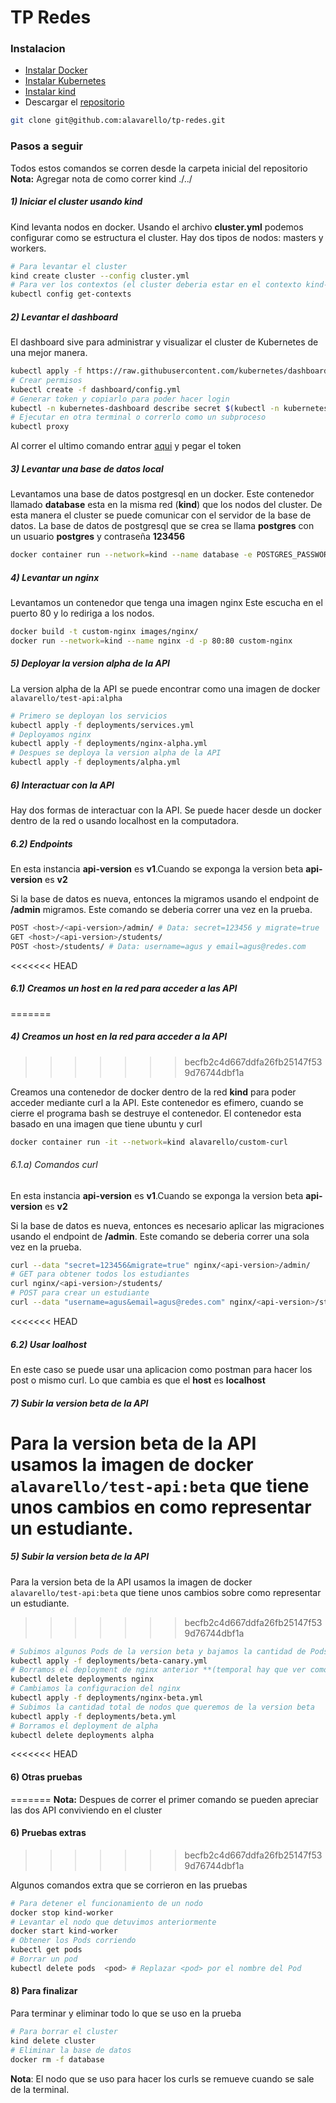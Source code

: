 # TP Redes

### Instalacion
- [Instalar Docker](https://docs.docker.com/engine/install/)
- [Instalar Kubernetes](https://kubernetes.io/docs/tasks/tools/install-kubectl/)
- [Instalar kind](https://kind.sigs.k8s.io/docs/user/quick-start/#installation)
- Descargar el [repositorio](https://github.com/alavarello/tp-redes)
```sh
git clone git@github.com:alavarello/tp-redes.git
```
### Pasos a seguir

Todos estos comandos se corren desde la carpeta inicial del repositorio
**Nota:** Agregar nota de como correr kind ./../
##### 1) Iniciar el cluster usando kind

Kind levanta nodos en docker. Usando el archivo **cluster.yml** podemos configurar como se estructura el cluster. Hay dos tipos de nodos: masters y workers.

```sh
# Para levantar el cluster
kind create cluster --config cluster.yml
# Para ver los contextos (el cluster deberia estar en el contexto kind-kind)
kubectl config get-contexts
```
 ##### 2) Levantar el dashboard
El dashboard sive para administrar y visualizar el cluster de Kubernetes de una mejor manera.
```sh
kubectl apply -f https://raw.githubusercontent.com/kubernetes/dashboard/v2.0.1/aio/deploy/recommended.yaml
# Crear permisos
kubectl create -f dashboard/config.yml
# Generar token y copiarlo para poder hacer login
kubectl -n kubernetes-dashboard describe secret $(kubectl -n kubernetes-dashboard get secret | grep admin-user | awk '{print $1}')
# Ejecutar en otra terminal o correrlo como un subproceso
kubectl proxy
```

Al correr el ultimo comando entrar [aqui](http://localhost:8001/api/v1/namespaces/kubernetes-dashboard/services/https:kubernetes-dashboard:/proxy/#/login) y pegar el token

 ##### 3) Levantar una base de datos local

Levantamos una base de datos postgresql en un docker. Este contenedor llamado **database** esta en la misma red (**kind**) que los nodos del cluster. De esta manera el cluster se puede comunicar con el servidor de la base de datos. La base de datos de postgresql que se crea se llama **postgres** con un usuario **postgres** y contraseña **123456**

```sh
docker container run --network=kind --name database -e POSTGRES_PASSWORD=123456 -d postgres
```

 ##### 4) Levantar un nginx

Levantamos un contenedor que tenga una imagen nginx
Este  escucha en el puerto 80 y lo rediriga a los nodos.

```sh
docker build -t custom-nginx images/nginx/
docker run --network=kind --name nginx -d -p 80:80 custom-nginx
```

 ##### 5) Deployar la version alpha de la API

La version alpha de la API se puede encontrar como una imagen de docker `alavarello/test-api:alpha`

```sh
# Primero se deployan los servicios
kubectl apply -f deployments/services.yml
# Deployamos nginx
kubectl apply -f deployments/nginx-alpha.yml
# Despues se deploya la version alpha de la API
kubectl apply -f deployments/alpha.yml
```

 ##### 6) Interactuar con la API
 Hay dos formas de interactuar con la API. Se puede hacer desde un docker dentro de la red o usando localhost en la computadora.

 ##### 6.2) Endpoints

 En esta instancia **api-version** es **v1**.Cuando se exponga la version beta **api-version** es **v2**

Si la base de datos es nueva, entonces la migramos usando el endpoint de **/admin** migramos. Este comando se deberia correr una vez en la prueba.

 ```sh
POST <host>/<api-version>/admin/ # Data: secret=123456 y migrate=true
GET <host>/<api-version>/students/
POST <host>/students/ # Data: username=agus y email=agus@redes.com
```

<<<<<<< HEAD
 ##### 6.1) Creamos un host en la red para acceder a las API
=======
 ##### 4) Creamos un host en la red para acceder a la API
>>>>>>> becfb2c4d667ddfa26fb25147f539d76744dbf1a

Creamos una contenedor de docker dentro de la red **kind** para poder acceder mediante curl a la API. Este contenedor es efimero, cuando se cierre el programa bash se destruye el contenedor. El contenedor esta basado en una imagen que tiene ubuntu y curl

 ```sh
docker container run -it --network=kind alavarello/custom-curl
```
 ###### 6.1.a) Comandos curl

En esta instancia **api-version** es **v1**.Cuando se exponga la version beta **api-version** es **v2**

Si la base de datos es nueva, entonces es necesario aplicar las migraciones usando el endpoint de **/admin**. Este comando se deberia correr una sola vez en la prueba.

 ```sh
curl --data "secret=123456&migrate=true" nginx/<api-version>/admin/
# GET para obtener todos los estudiantes
curl nginx/<api-version>/students/
# POST para crear un estudiante
curl --data "username=agus&email=agus@redes.com" nginx/<api-version>/students/
```

<<<<<<< HEAD
 ##### 6.2) Usar loalhost

 En este caso se puede usar una aplicacion como postman para hacer los post o mismo curl. Lo que cambia es que el **host** es **localhost**

 ##### 7) Subir la version beta de la API
Para la version beta de la API usamos la imagen de docker `alavarello/test-api:beta` que tiene unos cambios en como representar un estudiante.
=======
 ##### 5) Subir la version beta de la API
Para la version beta de la API usamos la imagen de docker `alavarello/test-api:beta` que tiene unos cambios sobre como representar un estudiante.
>>>>>>> becfb2c4d667ddfa26fb25147f539d76744dbf1a

```sh
# Subimos algunos Pods de la version beta y bajamos la cantidad de Pods de la version alpha
kubectl apply -f deployments/beta-canary.yml
# Borramos el deployment de nginx anterior **(temporal hay que ver como cambiarlo)**
kubectl delete deployments nginx
# Cambiamos la configuracion del nginx
kubectl apply -f deployments/nginx-beta.yml
# Subimos la cantidad total de nodos que queremos de la version beta
kubectl apply -f deployments/beta.yml
# Borramos el deployment de alpha
kubectl delete deployments alpha
```

<<<<<<< HEAD
 #### 6) Otras pruebas
=======
**Nota:** Despues de correr el primer comando se pueden apreciar las dos API conviviendo en el cluster

 #### 6) Pruebas extras
>>>>>>> becfb2c4d667ddfa26fb25147f539d76744dbf1a

 Algunos comandos extra que se corrieron en las pruebas

 ```sh
# Para detener el funcionamiento de un nodo
docker stop kind-worker
# Levantar el nodo que detuvimos anteriormente
docker start kind-worker
# Obtener los Pods corriendo
kubectl get pods
# Borrar un pod
kubectl delete pods  <pod> # Replazar <pod> por el nombre del Pod
```

 #### 8) Para finalizar

Para terminar y eliminar todo lo que se uso en la prueba

 ```sh
# Para borrar el cluster
kind delete cluster
# Eliminar la base de datos
docker rm -f database
```

**Nota**: El nodo que se uso para hacer los curls se remueve cuando se sale de la terminal.
